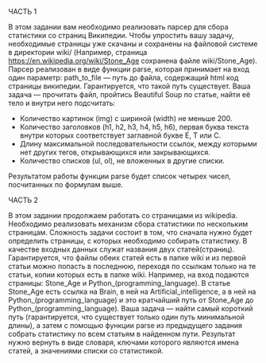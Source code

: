 ЧАСТЬ 1

В этом задании вам необходимо реализовать парсер для сбора статистики со страниц Википедии. Чтобы упростить вашу задачу, необходимые страницы уже скачаны и 
сохранены на файловой системе в директории wiki/ (Например, страница https://en.wikipedia.org/wiki/Stone_Age сохранена файле wiki/Stone_Age). Парсер реализован в 
виде функции parse, которая принимает на вход один параметр: path_to_file — путь до файла, содержащий html код страницы википедии. Гарантируется, что такой путь 
существует. Ваша задача — прочитать файл, пройтись Beautiful Soup по статье, найти её тело и внутри него подсчитать: 
  - Количество картинок (img) с шириной (width) не меньше 200. 
  - Количество заголовков (h1, h2, h3, h4, h5, h6), первая буква текста внутри которых соответствует заглавной букве E, T или C.
  - Длину максимальной последовательности ссылок, между которыми нет других тегов, открывающихся или закрывающихся. 
  - Количество списков (ul, ol), не вложенных в другие списки. 

Результатом работы функции parse будет список четырех чисел, посчитанных по формулам выше. 
  
ЧАСТЬ 2

В этом задании продолжаем работать со страницами из wikipedia. Необходимо реализовать механизм сбора статистики по нескольким страницам. Сложность задачи состоит 
в том, что сначала нужно будет определить страницы, с которых необходимо собирать статистику. В качестве входных данных служат названия двух статей(страниц). 
Гарантируется, что файлы обеих статей есть в папке wiki и из первой статьи можно попасть в последнюю, переходя по ссылкам только на те статьи, копии которых есть 
в папке wiki.
  Например, на вход подаются страницы: Stone_Age и Python_(programming_language). В статье Stone_Age есть ссылка на Brain, в ней на Artificial_intelligence, а в 
ней на Python_(programming_language) и это кратчайший путь от Stone_Age до Python_(programming_language). Ваша задача — найти самый короткий путь (гарантируется, 
что существует только один путь минимальной длины), а затем с помощью функции parse из предыдущего задания собрать статистику по всем статьям в найденном пути. 
  Результат нужно вернуть в виде словаря, ключами которого являются имена статей, а значениями списки со статистикой.
